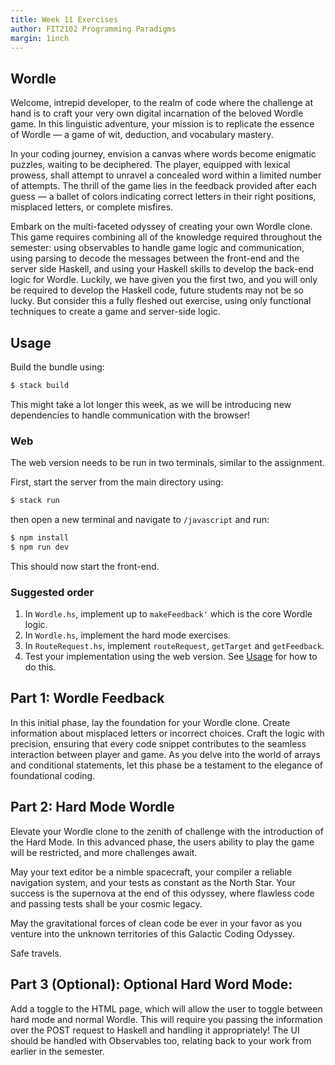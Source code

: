 ```yaml
---
title: Week 11 Exercises
author: FIT2102 Programming Paradigms
margin: 1inch
---
```


## Wordle

Welcome, intrepid developer, to the realm of code where the challenge at hand is to craft your very own digital incarnation of the beloved Wordle game. In this linguistic adventure, your mission is to replicate the essence of Wordle — a game of wit, deduction, and vocabulary mastery.

In your coding journey, envision a canvas where words become enigmatic puzzles, waiting to be deciphered. The player, equipped with lexical prowess, shall attempt to unravel a concealed word within a limited number of attempts. The thrill of the game lies in the feedback provided after each guess — a ballet of colors indicating correct letters in their right positions, misplaced letters, or complete misfires.

Embark on the multi-faceted odyssey of creating your own Wordle clone. This game requires combining all of the knowledge required throughout the semester: using observables to handle game logic and communication, using parsing to decode the messages between the front-end and the server side Haskell, and using your Haskell skills to develop the back-end logic for Wordle. Luckily, we have given you the first two, and you will only be required to develop the Haskell code, future students may not be so lucky. But consider this a fully fleshed out exercise, using only functional techniques to create a game and server-side logic.

## Usage

Build the bundle using:

```bash
$ stack build
```

This might take a lot longer this week, as we will be introducing new dependencies to handle communication with the browser!

### Web

The web version needs to be run in two terminals, similar to the assignment.

First, start the server from the main directory using:

```bash
$ stack run
```

then open a new terminal and navigate to `/javascript` and run:

```bash
$ npm install
$ npm run dev
```

This should now start the front-end.

### Suggested order

1. In `Wordle.hs`, implement up to `makeFeedback'` which is the core Wordle logic.
2. In `Wordle.hs`, implement the hard mode exercises.
3. In `RouteRequest.hs`, implement `routeRequest`, `getTarget` and `getFeedback`.
4. Test your implementation using the web version. See [Usage](#usage) for how to do this.

## Part 1: Wordle Feedback

In this initial phase, lay the foundation for your Wordle clone. Create information about misplaced letters or incorrect choices. Craft the logic with precision, ensuring that every code snippet contributes to the seamless interaction between player and game. As you delve into the world of arrays and conditional statements, let this phase be a testament to the elegance of foundational coding.

## Part 2: Hard Mode Wordle

Elevate your Wordle clone to the zenith of challenge with the introduction of the Hard Mode. In this advanced phase, the users ability to play the game will be restricted, and more challenges await.

May your text editor be a nimble spacecraft, your compiler a reliable navigation system, and your tests as constant as the North Star. Your success is the supernova at the end of this odyssey, where flawless code and passing tests shall be your cosmic legacy.

May the gravitational forces of clean code be ever in your favor as you venture into the unknown territories of this Galactic Coding Odyssey.

Safe travels.

## Part 3 (Optional): Optional Hard Word Mode:

Add a toggle to the HTML page, which will allow the user to toggle between hard mode and normal Wordle. This will require you passing the information over the POST request to Haskell and handling it appropriately! The UI should be handled with Observables too, relating back to your work from earlier in the semester.
